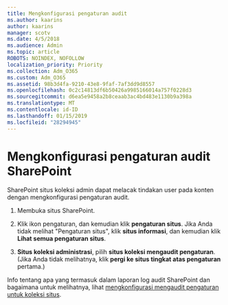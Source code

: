 ```yaml
---
title: Mengkonfigurasi pengaturan audit
ms.author: kaarins
author: kaarins
manager: scotv
ms.date: 4/5/2018
ms.audience: Admin
ms.topic: article
ROBOTS: NOINDEX, NOFOLLOW
localization_priority: Priority
ms.collection: Adm_O365
ms.custom: Adm_O365
ms.assetid: 98b3d4fa-9210-43e8-9faf-7af3dd9d8557
ms.openlocfilehash: 0c2c14813df6b50426a9985166014a757f0228d3
ms.sourcegitcommit: d6ea5e9458a2b8ceaab3ac4bd483e1130b9a398a
ms.translationtype: MT
ms.contentlocale: id-ID
ms.lasthandoff: 01/15/2019
ms.locfileid: "28294945"
---
```

# <a name="configure-sharepoint-audit-settings"></a>Mengkonfigurasi pengaturan audit SharePoint

SharePoint situs koleksi admin dapat melacak tindakan user pada konten dengan mengkonfigurasi pengaturan audit.
  
1. Membuka situs SharePoint.
    
2. Klik ikon pengaturan, dan kemudian klik **pengaturan situs**. Jika Anda tidak melihat "Pengaturan situs", klik **situs informasi**, dan kemudian klik **Lihat semua pengaturan situs**.
    
3. **Situs koleksi administrasi**, pilih **situs koleksi mengaudit pengaturan**. (Jika Anda tidak melihatnya, klik **pergi ke situs tingkat atas pengaturan** pertama.) 
    
Info tentang apa yang termasuk dalam laporan log audit SharePoint dan bagaimana untuk melihatnya, lihat [mengkonfigurasi mengaudit pengaturan untuk koleksi situs](https://go.microsoft.com/fwlink/?linkid=404050).
  

